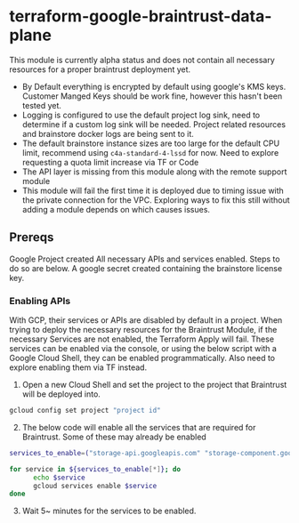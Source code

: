 # terraform-google-braintrust-data-plane

This module is currently alpha status and does not contain all necessary resources for a proper braintrust deployment yet.

- By Default everything is encrypted by default using google's KMS keys. Customer Manged Keys should be work fine, however this hasn't been tested yet.
- Logging is configured to use the default project log sink, need to determine if a custom log sink will be needed. Project related resources and brainstore docker logs are being sent to it.
- The default brainstore instance sizes are too large for the default CPU limit, recommend using `c4a-standard-4-lssd` for now. Need to explore requesting a quota limit increase via TF or Code
- The API layer is missing from this module along with the remote support module
- This module will fail the first time it is deployed due to timing issue with the private connection for the VPC. Exploring ways to fix this still without adding a module depends on which causes issues.

## Prereqs

Google Project created
All necessary APIs and services enabled. Steps to do so are below.
A google secret created containing the brainstore license key.

### Enabling APIs

With GCP, their services or APIs are disabled by default in a project. When trying to deploy the necessary resources for the Braintrust Module, if the necessary Services are not enabled, the Terraform Apply will fail. These services can be enabled via the console, or using the below script with a Google Cloud Shell, they can be enabled programmatically. Also need to explore enabling them via TF instead.

1. Open a new Cloud Shell and set the project to the project that Braintrust will be deployed into.

```bash
gcloud config set project "project id"
```

2. The below code will enable all the services that are required for Braintrust. Some of these may already be enabled

```bash
services_to_enable=("storage-api.googleapis.com" "storage-component.googleapis.com" "storage.googleapis.com" "secretmanager.googleapis.com" "servicenetworking.googleapis.com" "logging.googleapis.com" "monitoring.googleapis.com" "oslogin.googleapis.com" "dns.googleapis.com" "cloudresourcemanager.googleapis.com" "compute.googleapis.com" "cloudkms.googleapis.com" "autoscaling.googleapis.com" "iam.googleapis.com" "iamcredentials.googleapis.com" "vpcaccess.googleapis.com" "sts.googleapis.com") 

for service in ${services_to_enable[*]}; do
      echo $service
      gcloud services enable $service
done
```

3. Wait 5~ minutes for the services to be enabled.
